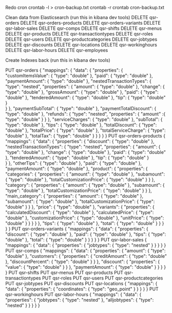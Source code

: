 Redo cron
crontab -l > cron-backup.txt
crontab -r
crontab cron-backup.txt

Clean data from Elasticsearch (run this in kibana dev tools)
DELETE qsr-orders
DELETE qsr-orders-products
DELETE qsr-orders-variants
DELETE qsr-labor-sales
DELETE qsr-comps
DELETE qsr-shifts
DELETE qsr-menus
DELETE qsr-products
DELETE qsr-transactiontypes
DELETE qsr-roles
DELETE qsr-users
DELETE qsr-productcategories
DELETE qsr-jobtypes
DELETE qsr-discounts
DELETE qsr-locations
DELETE qsr-workinghours
DELETE qsr-labor-hours
DELETE qsr-employees

Create Indexes back (run this in kibana dev tools)

PUT qsr-orders
{
  "mappings": {
    "data": {
      "properties": {
       "customItemsValue": {
					"type": "double"
				},
        "paid": {
          "type": "double"
        },
        "paymentAmount": {
          "type": "double"
        },
        "nestedTransactionTypes": {
          "type": "nested",
          "properties": {
            "amount": {
              "type": "double"
            },
            "change": {
              "type": "double"
            },
            "grossAmount": {
              "type": "double"
            },
            "paid": {
              "type": "double"
            },
            "tenderedAmount": {
              "type": "double"
            },
            "tip": {
              "type": "double"
            }          
          }
        },
        "paymentSubTotal": {
          "type": "double"
        },
        "paymentTotalDiscount": {
          "type": "double"
        },
        "refunds": {
          "type": "nested", 
          "properties": {
            "amount" :{
              "type": "double"
            }
          }
        },
        "serviceCharges": {
            "type": "double"
         },
        "subTotal": {
          "type": "double"
        },
        "tips": {
          "type": "double"
        },
        "totalDiscount": {
          "type": "double"
        },
        "totalPrice": {
          "type": "double"
        },
        "totalServiceCharge": {
          "type": "double"
        },
        "totalTax": {
          "type": "double"
        }
      }
    }
  }
}
PUT qsr-orders-products
{
  "mappings": {
    "data": {
      "properties": {
        "discount": {
          "type": "double"
        },
        "nestedTransactionTypes": {
          "type": "nested",
          "properties": {
            "amount": {
              "type": "double"
            },
            "change": {
              "type": "double"
            },
            "paid": {
              "type": "double"
            },
            "tenderedAmount": {
              "type": "double"
            },
            "tip": {
              "type": "double"
            }          
          }
        },
        "otherTips": {
          "type": "double"
        },
        "paid": {
          "type": "double"
        },
        "paymentAmount": {
          "type": "double"
        },
        "product": {
          "properties": {
            "categories": {
              "properties": {
                "amount": {
                  "type": "double"
                },
                "subamount": {
                  "type": "double"
                },
                "totalCustomizationPrice": {
                  "type": "double"
                }
              }
            },
            "category": {
              "properties": {
                "amount": {
                  "type": "double"
                },
                "subamount": {
                  "type": "double"
                },
                "totalCustomizationPrice": {
                  "type": "double"
                }
              }
            },
            "main_category": {
              "properties": {
                "amount": {
                  "type": "double"
                },
                "subamount": {
                  "type": "double"
                },
                "totalCustomizationPrice": {
                  "type": "double"
                }
              }
            },
            "price": {
              "type": "double"
            },
            "variants": {
              "properties": {
                "calculatedDiscount": {
                  "type": "double"
                },
                "calculatedPrice": {
                  "type": "double"
                },
                "customizationPrice": {
                  "type": "double"
                },
                "unitPrice": {
                  "type": "double"
                }
              }
            }
          }
        },
        "tips": {
          "type": "double"
        },
        "total": {
          "type": "double"
        }
      }
    }
  }
}
PUT qsr-orders-variants
{
  "mappings": {
    "data": {
      "properties": {
        "discount": {
          "type": "double"
        },
        "paid": {
          "type": "double"
        },
        "tips": {
          "type": "double"
        },
        "total": {
          "type": "double"
        }
      }
    }
  }
}
PUT qsr-labor-sales
{
  "mappings": {
    "data": {
      "properties": {
        "jobtypes": {
          "type": "nested"
        }
      }
    }
  }
}
PUT qsr-comps
{
  "mappings": {
    "data": {
      "properties": {
        "amount": {
          "type": "double"
        },
        "customers": {
          "properties": {
            "creditAmount": {
              "type": "double"
            },
            "discountPercent": {
              "type": "double"
            }
          }
        },
        "discount": {
          "properties": {
            "value": {
              "type": "double"
            }
          }
        },
        "paymentAmount": {
          "type": "double"
        }
      }
    }
  }
}
PUT qsr-shifts
PUT qsr-menus
PUT qsr-products
PUT qsr-transactiontypes
PUT qsr-roles
PUT qsr-users
PUT qsr-productcategories
PUT qsr-jobtypes
PUT qsr-discounts
PUT qsr-locations
{
  "mappings": {
    "data": {
      "properties": {
        "coordinates": {
          "type": "geo_point"
        }
      }
    }
  }
}
PUT qsr-workinghours
PUT qsr-labor-hours
{
  "mappings": {
    "data": {
      "properties": {
        "jobtypes": {
          "type": "nested"
        },
        "alljobtypes": {
          "type": "nested"
        }
      }
    }
  }
}
